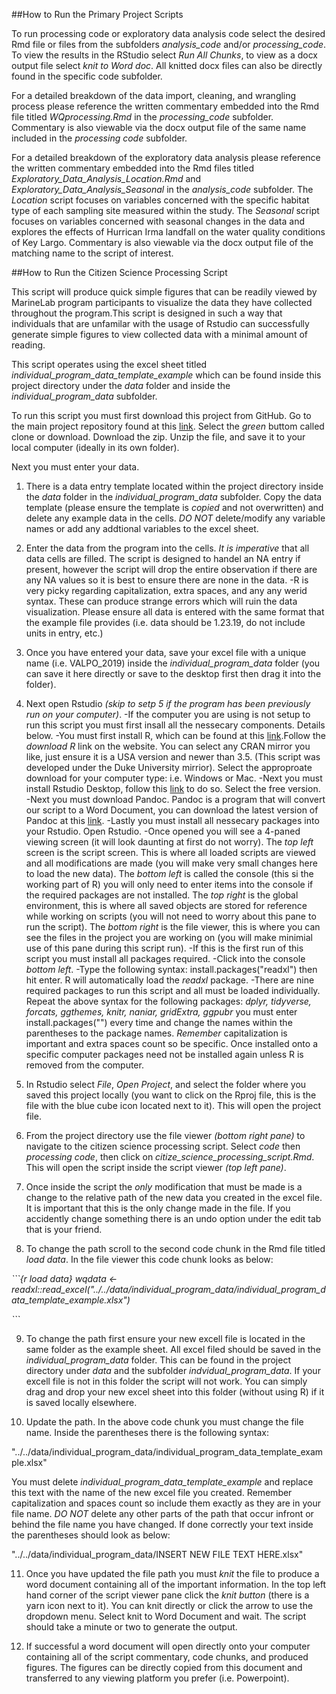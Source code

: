 ##How to Run the Primary Project Scripts

To run processing code or exploratory data analysis code select the desired Rmd file or files from the subfolders _analysis_code_ and/or _processing_code_. To view the results in the RStudio select _Run All Chunks_, to view as a docx output file select _knit to Word doc_. All knitted docx files can also be directly found in the specific code subfolder. 

For a detailed breakdown of the data import, cleaning, and wrangling process please reference the written commentary embedded into the Rmd file titled _WQprocessing.Rmd_ in the _processing_code_ subfolder. Commentary is also viewable via the docx output file of the same name included in the _processing code_ subfolder.

For a detailed breakdown of the exploratory data analysis please reference the written commentary embedded into the Rmd files titled _Exploratory_Data_Analysis_Location.Rmd_ and _Exploratory_Data_Analysis_Seasonal_ in the _analysis_code_ subfolder. The _Location_ script focuses on variables concerned with the specific habitat type of each sampling site measured within the study. The _Seasonal_ script focuses on variables concerned with seasonal changes in the data and explores the effects of Hurrican Irma landfall on the water quality conditions of Key Largo. Commentary is also viewable via the docx output file of the matching name to the script of interest. 


##How to Run the Citizen Science Processing Script

This script will produce quick simple figures that can be readily viewed by MarineLab program participants to visualize the data they have collected throughout the program.This script is designed in such a way that individuals that are unfamilar with the usage of Rstudio can successfully generate simple figures to view collected data with a minimal amount of reading.

This script operates using the excel sheet titled _individual_program_data_template_example_ which can be found inside this project directory under the _data_ folder and inside the _individual_program_data_ subfolder. 

To run this script you must first download this project from GitHub. Go to the main project repository found at this [link](https://github.com/epid8060fall2019/William-Norfolk-Project). Select the *green* buttom called clone or download. Download the zip. Unzip the file, and save it to your local computer (ideally in its own folder).

Next you must enter your data.

1. There is a data entry template located within the project directory inside the _data_ folder in the _individual_program_data_ subfolder. Copy the data template (please ensure the template is _copied_ and not overwritten) and delete any example data in the cells. _DO NOT_ delete/modify any variable names or add any addtional variables to the excel sheet. 

2. Enter the data from the program into the cells. _It is imperative_ that all data cells are filled. The script is designed to handel an NA entry if present, however the script will drop the entire observation if there are any NA values so it is best to ensure there are none in the data.
  -R is very picky regarding capitalization, extra spaces, and any any werid syntax. These can produce strange errors which will ruin the data visualization. Please ensure all data is entered with the same format that the example file provides (i.e. data should be 1.23.19, do not include units in entry, etc.)
  
3. Once you have entered your data, save your excel file with a unique name (i.e. VALPO_2019) inside the _individual_program_data_ folder (you can save it here directly or save to the desktop first then drag it into the folder). 

4. Next open Rstudio *(skip to setp 5 if the program has been previously run on your computer)*.
  -If the computer you are using is not setup to run this script you must first insall all the nessecary components. Details below.
  -You must first install R, which can be found at this [link](https://www.r-project.org/).Follow the _download R_ link on the website. You can select any CRAN mirror you like, just ensure it is a USA version and newer than 3.5. (This script was developed under the Duke University mirrior). Select the approproate download for your computer type: i.e. Windows or Mac.
  -Next you must install Rstudio Desktop, follow this [link](https://rstudio.com/products/rstudio/download/) to do so. Select the free version.
  -Next you must download Pandoc. Pandoc is a program that will convert our script to a Word Document, you can download the latest version of Pandoc at this [link](https://pandoc.org/installing.html).
  -Lastly you must install all nessecary packages into your Rstudio. Open Rstudio.
  -Once opened you will see a 4-paned viewing screen (it will look daunting at first do not worry). The _top left_ screen is the script screen. This is where all loaded scripts are viewed and all modifications are made (you will make very small changes here to load the new data). The _bottom left_ is called the console (this si the working part of R) you will only need to enter items into the console if the required packages are not installed. The _top right_ is the global environment, this is where all saved objects are stored for reference while working on scripts (you will not need to worry about this pane to run the script). The _bottom right_ is the file viewer, this is where you can see the files in the project you are working on (you will make minimial use of this pane during this script run).
  -If this is the first run of this script you must install all packages required.
  -Click into the console _bottom left_.
  -Type the following syntax: install.packages("readxl") then hit enter. R will automatically load the _readxl_ package. 
  -There are nine required packages to run this script and all must be loaded individually. Repeat the above syntax for the following packages: _dplyr, tidyverse, forcats, ggthemes, knitr, naniar, gridExtra, ggpubr_ you must enter install.packages("") every time and change the names within the parentheses to the package names. *Remember* capitalization is important and extra spaces count so be specific. Once installed onto a specific computer packages need not be installed again unless R is removed from the computer. 
  
5. In Rstudio select _File_, _Open Project_, and select the folder where you saved this project locally (you want to click on the Rproj file, this is the file with the blue cube icon located next to it). This will open the project file.

6. From the project directory use the file viewer _(bottom right pane)_ to navigate to the citizen science processing script. Select _code_ then _processing code_, then click on _citize_science_processing_script.Rmd_. This will open the script inside the script viewer _(top left pane)_.

7. Once inside the script the _only_ modification that must be made is a change to the relative path of the new data you created in the excel file. It is important that this is the only change made in the file. If you accidently change something there is an undo option under the edit tab that is your friend. 

8. To change the path scroll to the second code chunk in the Rmd file titled _load data_. In the file viewer this code chunk looks as below: 

_```{r load data}_
_wqdata <- readxl::read_excel("../../data/individual_program_data/individual_program_data_template_example.xlsx")_

_```_

9. To change the path first ensure your new excell file is located in the same folder as the example sheet. All excel filed should be saved in the _individual_program_data_ folder. This can be found in the project directory under _data_ and the subfolder _indvidual_program_data_. If your excell file is not in this folder the script will not work. You can simply drag and drop your new excel sheet into this folder (without using R) if it is saved locally elsewhere.

10. Update the path. In the above code chunk you must change the file name. Inside the parentheses there is the following syntax:

"../../data/individual_program_data/individual_program_data_template_example.xlsx"

You must delete _individual_program_data_template_example_ and replace this text with the name of the new excel file you created. Remember capitalization and spaces count so include them exactly as they are in your file name. _DO NOT_ delete any other parts of the path that occur infront or behind the file name you have changed. If done correctly your text inside the parentheses should look as below:

"../../data/individual_program_data/INSERT NEW FILE TEXT HERE.xlsx"

11. Once you have updated the file path you must _knit_ the file to produce a word document containing all of the important information. In the top left hand corner of the script viewer pane click the _knit button_ (there is a yarn icon next to it). You can knit directly or click the arrow to use the dropdown menu. Select knit to Word Document and wait. The script should take a minute or two to generate the output. 

12. If successful a word document will open directly onto your computer containing all of the script commentary, code chunks, and produced figures. The figures can be directly copied from this document and transferred to any viewing platform you prefer (i.e. Powerpoint). 





